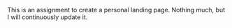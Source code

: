 This is an assignment to create a personal landing page. Nothing much, but I will continuously update it.